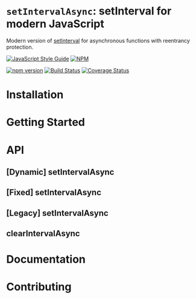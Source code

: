# `setIntervalAsync`: setInterval for modern JavaScript

Modern version of [setInterval](https://developer.mozilla.org/en-US/docs/Web/API/WindowOrWorkerGlobalScope/setInterval) for asynchronous functions with reentrancy protection.

[![JavaScript Style Guide](https://cdn.rawgit.com/standard/standard/master/badge.svg)](https://github.com/standard/standard) [![NPM](https://nodei.co/npm/set-interval-async.png)](https://nodei.co/npm/set-interval-async/)

[![npm version](https://badge.fury.io/js/set-interval-async.svg)](https://badge.fury.io/js/set-interval-async) [![Build Status](https://travis-ci.org/ealmansi/set-interval-async.svg?branch=master)](https://travis-ci.org/ealmansi/set-interval-async) [![Coverage Status](https://coveralls.io/repos/github/ealmansi/set-interval-async/badge.svg?branch=master)](https://coveralls.io/github/ealmansi/set-interval-async?branch=master)

# Installation

# Getting Started

# API

## [Dynamic] setIntervalAsync

## [Fixed] setIntervalAsync

## [Legacy] setIntervalAsync

## clearIntervalAsync

# Documentation

# Contributing

